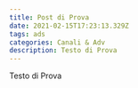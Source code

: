 ```yaml
---
title: Post di Prova
date: 2021-02-15T17:23:13.329Z
tags: ads
categories: Canali & Adv
description: Testo di Prova
---
```

Testo di Prova
